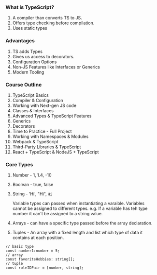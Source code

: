### What is TypeScript?

1. A compiler than converts TS to JS.
1. Offers type checking before compilation.
1. Uses static types

### Advantages

1. TS adds Types
2. Gives us access to decorators.
3. Configuration Options
4. Non-JS Features like Interfaces or Generics
5. Modern Tooling

### Course Outline

1. TypeScript Basics
2. Compiler & Configuration
3. Working with Next-gen JS code
4. Classes & Interfaces
5. Advanced Types & TypeScript Features
6. Generics
7. Decorators
8. Time to Practice - Full Project
9. Working with Namespaces & Modules
10. Webpack & TypeScript
11. Third-Party Libraries & TypeScript
12. React + TypeScript & NodeJS + TypeScript

### Core Types

1. Number - 1, 1.4, -10

2. Boolean - true, false

3. String - 'Hi', "Hi", ` Hi `

   Variable types can passed when instantiating a varaible. Variables cannot be assigned to different types. e.g. If a variable has teh type number it can't be assigned to a string value.

4. Arrays - can have a specific type passed before the array declaration.

4. Tuples - An array with a fixed length and list which type of data it contains at each position.

```tsx
// basic type
const number1:number = 5;
// array
const favoriteHobbies: string[];
// tuple 
const roleIDPair = [number, string];

```


